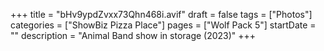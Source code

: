 +++
title = "bHv9ypdZvxx73Qhn468i.avif"
draft = false
tags = ["Photos"]
categories = ["ShowBiz Pizza Place"]
pages = ["Wolf Pack 5"]
startDate = ""
description = "Animal Band show in storage (2023)"
+++
